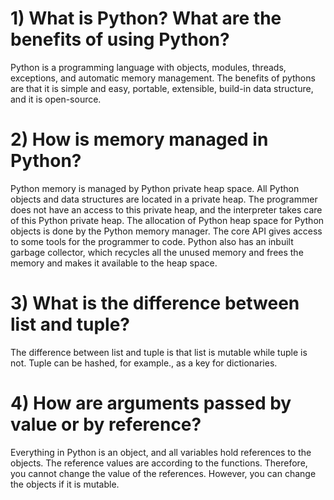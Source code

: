 
# 1) What is Python? What are the benefits of using Python?
Python is a programming language with objects, modules, threads, exceptions, and automatic memory management. The benefits of pythons are that it is simple and easy, portable, extensible, build-in data structure, and it is open-source.

# 2) How is memory managed in Python?
Python memory is managed by Python private heap space. All Python objects and data structures are located in a private heap. The programmer does not have an access to this private heap, and the interpreter takes care of this Python private heap.
The allocation of Python heap space for Python objects is done by the Python memory manager. The core API gives access to some tools for the programmer to code.
Python also has an inbuilt garbage collector, which recycles all the unused memory and frees the memory and makes it available to the heap space.

# 3) What is the difference between list and tuple?
The difference between list and tuple is that list is mutable while tuple is not. Tuple can be hashed, for example., as a key for dictionaries.

# 4) How are arguments passed by value or by reference?
Everything in Python is an object, and all variables hold references to the objects. The reference values are according to the functions. Therefore, you cannot change the value of the references. However, you can change the objects if it is mutable.
